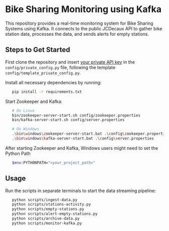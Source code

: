 # Bike Sharing Monitoring using Kafka

This repository provides a real-time monitoring system for Bike Sharing Systems using Kafka. It connects to the public JCDecaux API to gather bike station data, processes the data, and sends alerts for empty stations.

## Steps to Get Started

First clone the repository and insert [your private API key](https://developer.jcdecaux.com/#/signup) in the `config/private_config.py` file, following the template `config/template_private_config.py`.

Install all necessary dependencies by running:
```bash
   pip install -r requirements.txt
```

Start Zookeeper and Kafka:
```bash
   # On Linux
   bin/zookeeper-server-start.sh config/zookeeper.properties
   bin/kafka-server-start.sh config/server.properties

   # On Windows
   .\bin\windows\zookeeper-server-start.bat .\config\zookeeper.properties
   .\bin\windows\kafka-server-start.bat .\config\server.properties
```

After starting Zookeeper and Kafka, Windows users might need to set the Python Path
```bash
   $env:PYTHONPATH="<your_project_path>"
```

## Usage

Run the scripts in separate terminals to start the data streaming pipeline:
```bash
   python scripts/ingest-data.py
   python scripts/stations-activity.py
   python scripts/empty-stations.py
   python scripts/alert-empty-stations.py
   python scripts/archive-data.py
   python scripts/monitor-kafka.py
```